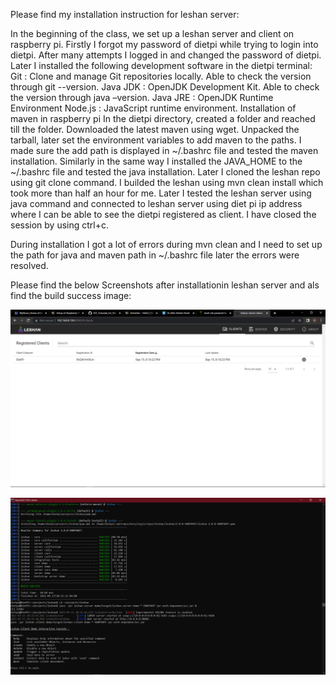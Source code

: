 Please find my installation instruction for leshan server:

In the beginning of the class, we set up a leshan server and client on raspberry pi. Firstly I forgot my password of dietpi while trying to login into dietpi. After many attempts I logged in and changed the password of dietpi. Later I installed the following development software in the dietpi terminal:
Git : Clone and manage Git repositories locally. Able to check the version through git --version.
Java JDK : OpenJDK Development Kit. Able to check the version through java –version.
Java JRE : OpenJDK Runtime Environment
Node.js : JavaScript runtime environment.
Installation of maven in raspberry pi
In the dietpi directory, created a folder and reached till the folder. Downloaded the latest maven using wget. Unpacked the tarball, later set the environment variables to add maven to the paths. I made sure the add path is displayed in ~/.bashrc file and tested the maven installation.
Similarly in the same way I installed the JAVA_HOME to the ~/.bashrc file and tested the java installation. Later I cloned the leshan repo using git clone command. I builded the leshan using mvn clean install which took more than half an hour for me.
Later I tested the leshan server using java command and connected to leshan server using diet pi ip address where I can be able to see the dietpi registered as client. I have closed the session by using ctrl+c.

During installation I got a lot of errors during mvn clean and I need to set up the path for java and maven path in ~/.bashrc file later the errors were resolved.

Please find the below Screenshots after installationin leshan server and als find the build success image:

![image](LESHAN_server.png)

![image](BUILD_SUCCEESS.png)
